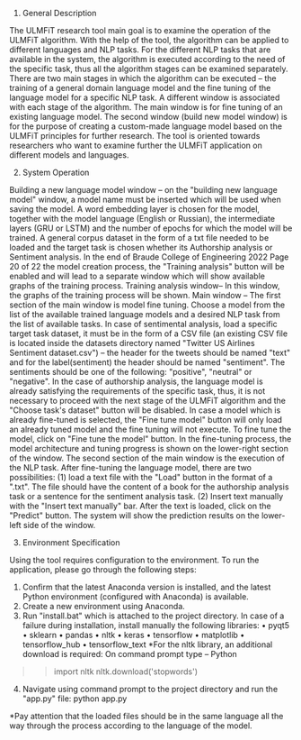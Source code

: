 1. General Description 

The ULMFiT research tool main goal is to examine the operation of the ULMFiT 
algorithm. With the help of the tool, the algorithm can be applied to different languages and 
NLP tasks. For the different NLP tasks that are available in the system, the algorithm is 
executed according to the need of the specific task, thus all the algorithm stages can be 
examined separately.
There are two main stages in which the algorithm can be executed – the training of a general 
domain language model and the fine tuning of the language model for a specific NLP task. A 
different window is associated with each stage of the algorithm.
The main window is for fine tuning of an existing language model. The second window (build 
new model window) is for the purpose of creating a custom-made language model based on 
the ULMFiT principles for further research.
The tool is oriented towards researchers who want to examine further the ULMFiT 
application on different models and languages.

2. System Operation

Building a new language model window – on the "building new language model" 
window, a model name must be inserted which will be used when saving the model. A word 
embedding layer is chosen for the model, together with the model language (English or 
Russian), the intermediate layers (GRU or LSTM) and the number of epochs for which the 
model will be trained. A general corpus dataset in the form of a txt file needed to be loaded and 
the target task is chosen whether its Authorship analysis or Sentiment analysis. In the end of 
Braude College of Engineering 2022
Page 20 of 22
the model creation process, the "Training analysis" button will be enabled and will lead to a 
separate window which will show available graphs of the training process.
Training analysis window– In this window, the graphs of the training process will be 
shown.
Main window – The first section of the main window is model fine tuning. Choose a 
model from the list of the available trained language models and a desired NLP task from the 
list of available tasks. In case of sentimental analysis, load a specific target task dataset, it must 
be in the form of a CSV file (an existing CSV file is located inside the datasets directory named 
"Twitter US Airlines Sentiment dataset.csv") – the header for the tweets should be named "text" 
and for the label(sentiment) the header should be named "sentiment". The sentiments should be 
one of the following: "positive", "neutral" or "negative". In the case of authorship analysis, the 
language model is already satisfying the requirements of the specific task, thus, it is not 
necessary to proceed with the next stage of the ULMFiT algorithm and the "Choose task's 
dataset" button will be disabled. In case a model which is already fine-tuned is selected, the 
"Fine tune model" button will only load an already tuned model and the fine tuning will not 
execute. To fine tune the model, click on "Fine tune the model" button. In the fine-tuning 
process, the model architecture and tuning progress is shown on the lower-right section of the 
window.
The second section of the main window is the execution of the NLP task. After fine-tuning the 
language model, there are two possibilities: (1) load a text file with the "Load" button in the 
format of a ".txt". The file should have the content of a book for the authorship analysis task or 
a sentence for the sentiment analysis task. (2) Insert text manually with the "Insert text 
manually" bar. After the text is loaded, click on the "Predict" button. The system will show the 
prediction results on the lower-left side of the window.

3. Environment Specification

Using the tool requires configuration to the environment. To run the application, 
please go through the following steps:
1) Confirm that the latest Anaconda version is installed, and the latest Python 
environment (configured with Anaconda) is available.
2) Create a new environment using Anaconda.
3) Run "install.bat" which is attached to the project directory. In case of a failure 
during installation, install manually the following libraries:
• pyqt5
• sklearn
• pandas
• nltk
• keras
• tensorflow
• matplotlib
• tensorflow_hub
• tensorflow_text
*For the nltk library, an additional download is required:
On command prompt type –
Python
>>import nltk
>>nltk.download('stopwords')
4) Navigate using command prompt to the project directory and run the "app.py" 
file: python app.py


*Pay attention that the loaded files should be in the same language all the way through the
process according to the language of the model.

